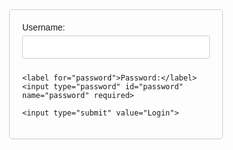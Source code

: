 <!DOCTYPE html>
<html lang="">
<head>
    <title>Login Form</title>
    <style>
        body {
          font-family: sans-serif;
        }
        form {
          width: 300px;
          margin: 0 auto;
          padding: 20px;
          border: 1px solid #ccc;
          border-radius: 5px;
        }
        label {
          display: block;
          margin-bottom: 5px;
        }
        input[type="text"],
        input[type="password"] {
          width: 100%;
          padding: 10px;
          margin-bottom: 10px;
          border: 1px solid #ccc;
          border-radius: 3px;
          box-sizing: border-box;
        }
        input[type=""] {
          background-color: #4CAF50;
          color: white;
          padding: 100px 150px;
          border: none;
          border-radius: 3px;
          cursor: pointer;
        }
    </style>
</head>
<body>

<form action="" method="post">
    <label for="username">Username:</label>
    <input type="text" id="username" name="username" required>

    <label for="password">Password:</label>
    <input type="password" id="password" name="password" required>

    <input type="submit" value="Login">
</form>

</body>
</html>
